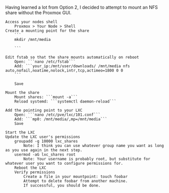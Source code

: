 Having learned a lot from Option 2, I decided to attempt to mount an NFS share without the Proxmox GUI.

    Access your nodes shell
        Proxmox > Your Node > Shell
    Create a mounting point for the share
        ```
        mkdir /mnt/media
        
        ```
    
    Edit fstab so that the share mounts automatically on reboot
        Open: ```nano /etc/fstab```
        Add: ```your_ip:/mnt/user/downloads/ /mnt/media nfs auto,nofail,noatime,nolock,intr,tcp,actimeo=1800 0 0
        ```
        
        Save
    
    Mount the share
        Mount shares: ```mount -a```
        Reload systemd: ```systemctl daemon-reload```
        
    Add the pointing point to your LXC
        Open: ```nano /etc/pve/lxc/101.conf```
        Add: ```mp0: /mnt/media/,mp=/mnt/media```
        Save
    
    Start the LXC
    Update the LXC user's permissions
        groupadd -g 10000 lxc_shares
            Note: I think you can use whatever group name you want as long as you use again in the next step.
        usermod -aG lxc_shares root
            Note: Your username is probably root, but substitute for whatever user you want to configure permissions for.
        Reboot the LXC
        Verify permissions
            Create a file in your mountpoint: touch foobar
            Attempt to delete foobar from another machine.
            If successful, you should be done.
